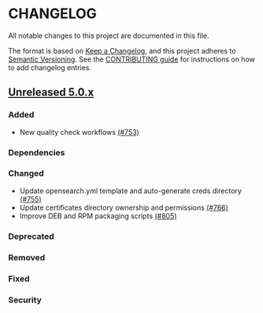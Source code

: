 # CHANGELOG
All notable changes to this project are documented in this file.

The format is based on [Keep a Changelog](https://keepachangelog.com/en/1.0.0/), and this project adheres to [Semantic Versioning](https://semver.org/spec/v2.0.0.html). See the [CONTRIBUTING guide](./CONTRIBUTING.md#Changelog) for instructions on how to add changelog entries.

## [Unreleased 5.0.x]
### Added
- New quality check workflows [(#753)](https://github.com/wazuh/wazuh-indexer/pull/753)
### Dependencies

### Changed
- Update opensearch.yml template and auto-generate creds directory [(#755)](https://github.com/wazuh/wazuh-indexer/pull/755)
- Update certificates directory ownership and permissions [(#766)](https://github.com/wazuh/wazuh-indexer/pull/766)
- Improve DEB and RPM packaging scripts [(#805)](https://github.com/wazuh/wazuh-indexer/pull/805)

### Deprecated

### Removed

### Fixed

### Security

[Unreleased 5.0.x]: https://github.com/wazuh/wazuh-indexer/compare/4.12.0...main

